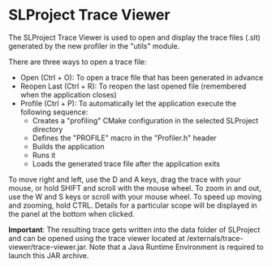 # SLProject Trace Viewer

The SLProject Trace Viewer is used to open and display the trace files (.slt)
generated by the new profiler in the "utils" module.

There are three ways to open a trace file:

- Open (Ctrl + O): To open a trace file that has been generated in advance
- Reopen Last (Ctrl + R): To reopen the last opened file (remembered when the application closes)
- Profile (Ctrl + P): To automatically let the application execute the following sequence:
    - Creates a "profiling" CMake configuration in the selected SLProject directory
    - Defines the "PROFILE" macro in the "Profiler.h" header
    - Builds the application
    - Runs it
    - Loads the generated trace file after the application exits

To move right and left, use the D and A keys, drag the trace with your mouse, or hold SHIFT and scroll with the mouse
wheel. To zoom in and out, use the W and S keys or scroll with your mouse wheel. To speed up moving and zooming, hold
CTRL. Details for a particular scope will be displayed in the panel at the bottom when clicked.

**Important**: The resulting trace gets written into the data folder of SLProject and can
be opened using the trace viewer located at /externals/trace-viewer/trace-viewer.jar.
Note that a Java Runtime Environment is required to launch this JAR archive.